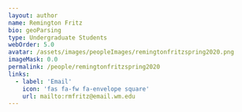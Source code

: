```yaml
---
layout: author
name: Remington Fritz
bio: geoParsing
type: Undergraduate Students
webOrder: 5.0
avatar: /assets/images/peopleImages/remingtonfritzspring2020.png
imageMask: 0.0
permalink: /people/remingtonfritzspring2020
links:
  - label: 'Email'
    icon: 'fas fa-fw fa-envelope square'
    url: mailto:rmfritz@email.wm.edu
---
```

